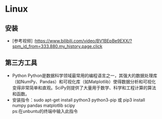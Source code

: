 # Linux
## 安装
- [参考视频] :https://www.bilibili.com/video/BV1BEpBe9EXX/?spm_id_from=333.880.my_history.page.click
## 第三方工具
- Python
Python是数据科学领域最常用的编程语言之一，其强大的数据处理库（如NumPy、Pandas）和可视化库（如Matplotlib）使得数据分析和可视化变得非常简单和直观。SciPy则提供了大量用于数学、科学和工程计算的算法和函数。
- 安装指令：sudo apt-get install python3 python3-pip 或 pip3 install numpy pandas matplotlib scipy  
ps:在unbuntu的终端中输入此指令